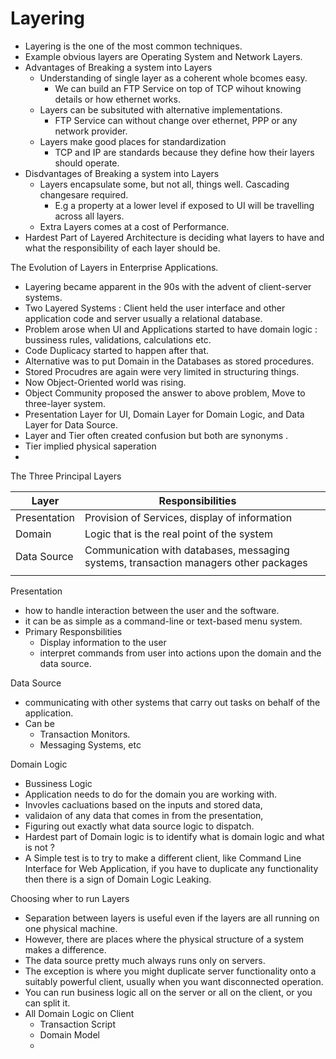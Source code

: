 # Layering
- Layering is the one of the most common techniques.
- Example obvious layers are Operating System and Network Layers.
- Advantages of Breaking a system into Layers
	- Understanding of single layer as a coherent whole bcomes easy.
		- We can build an FTP Service on top of TCP wihout knowing details or how ethernet works.
	- Layers can be subsituted with alternative implementations.
		-  FTP Service can without change over ethernet, PPP or any network provider.
	-  Layers make good places for standardization
		-  TCP and IP are standards because they define how their layers should operate.
-  Disdvantages of Breaking a system into Layers
	-  Layers encapsulate some, but not all, things well. Cascading changesare required. 
		-  E.g a property at a lower level if exposed to UI will be travelling across all layers.
	-  Extra Layers comes at a cost of Performance.
-  Hardest Part of Layered Architecture is deciding what layers to have and what the responsibility of each layer should be.


The Evolution of Layers in Enterprise Applications.
- Layering became apparent in the 90s with the advent of client-server systems.
- Two Layered Systems : Client held the user interface and other application code and server usually a relational database.
- Problem arose when UI and Applications started to have domain logic : bussiness rules, validations, calculations etc.
- Code Duplicacy started to happen after that.
- Alternative was to put Domain in the Databases as stored procedures. 
- Stored Procudres are again were very limited in structuring things. 
- Now Object-Oriented world was rising.
- Object Community proposed the answer to above problem, Move to three-layer system.
- Presentation Layer for UI, Domain Layer for Domain Logic, and Data Layer for Data Source.
- Layer and Tier often created confusion but both are synonyms . 
- Tier implied physical saperation
-

The Three Principal Layers

| Layer        | Responsibilities                                                                     |     |
| ------------ | ------------------------------------------------------------------------------------ | --- |
| Presentation | Provision of Services, display of information                                        |     |
| Domain       | Logic that is the real point of the system                                           |     |
| Data Source  | Communication with databases, messaging systems, transaction managers other packages |     |
|              |                                                                                      |     |

Presentation
- how to handle interaction between the user and the software.
- it can be as simple as a command-line or text-based menu system.
- Primary Responsbilities
	- Display information to the user
	- interpret commands from user into actions upon the domain and the data source.


Data Source 
- communicating with other systems that carry out tasks on behalf of the application.
- Can be
	- Transaction Monitors.
	- Messaging Systems, etc


Domain Logic
- Bussiness Logic
- Application needs to do for the domain you are working with.
- Invovles cacluations based on the inputs and stored data,
- validaion of any data that comes in from the presentation,
- Figuring out exactly what data source logic to dispatch.
- Hardest part of Domain logic is to identify what is domain logic and what is not ?
- A Simple test is to try to make a different client, like Command Line Interface for Web Application, if you have to duplicate any functionality then there is a sign of Domain Logic Leaking.


Choosing wher to run Layers
- Separation between layers is useful even if the layers are all running on one physical machine.
- However, there are places where the physical structure of a system makes a difference.
- The data source pretty much always runs only on servers.
- The exception is where you might duplicate server functionality onto a suitably powerful client, usually when you want disconnected operation.
- You can run business logic all on the server or all on the client, or you can split it.
- All Domain Logic on Client
	- Transaction Script
	- Domain Model
	- 


